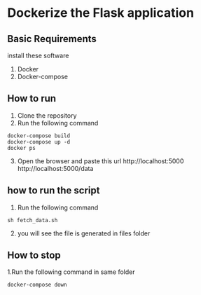 # Dockerize the Flask application
## Basic Requirements
install these software
1. Docker
2. Docker-compose
## How to run
1. Clone the repository
2. Run the following command
```
docker-compose build
docker-compose up -d
docker ps 
```
3. Open the browser and paste this url 
http://localhost:5000
http://localhost:5000/data
## how to run the script
1. Run the following command
```
sh fetch_data.sh

```
2. you will see the file is generated in files folder
## How to stop
1.Run the following command in same folder
```
docker-compose down
```